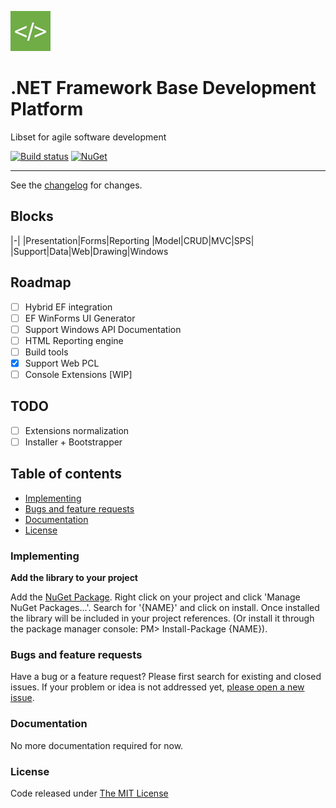 ![logo](https://raw.githubusercontent.com/ennerperez/platform/master/.editoricon.png)

# .NET Framework Base Development Platform

Libset for agile software development

[![Build status](https://ci.appveyor.com/api/projects/status/947d3r6vguorvwnt?svg=true)](https://ci.appveyor.com/project/ennerperez/platform)
[![NuGet](http://img.shields.io/nuget/v/Platform.Support.Core.svg)](https://www.nuget.org/packages/Platform.Support.Core/)

---------------------------------------

See the [changelog](CHANGELOG.md) for changes.

## Blocks

|-|
|Presentation|Forms|Reporting
|Model|CRUD|MVC|SPS|
|Support|Data|Web|Drawing|Windows

## Roadmap
- [ ] Hybrid EF integration
- [ ] EF WinForms UI Generator
- [ ] Support Windows API Documentation
- [ ] HTML Reporting engine
- [ ] Build tools
- [x] Support Web PCL
- [ ] Console Extensions [WIP]

## TODO
- [ ] Extensions normalization
- [ ] Installer + Bootstrapper

## Table of contents

* [Implementing](#implementing)
* [Bugs and feature requests](#bugs-and-feature-requests)
* [Documentation](#documentation)
* [License](#license)

### Implementing

**Add the library to your project**

Add the [NuGet Package](https://www.nuget.org/packages/{NAME}/). Right click on your project and click 'Manage NuGet Packages...'. Search for '{NAME}' and click on install. Once installed the library will be included in your project references. (Or install it through the package manager console: PM> Install-Package {NAME}).

### Bugs and feature requests

Have a bug or a feature request? Please first search for existing and closed issues. If your problem or idea is not addressed yet, [please open a new issue](https://github.com/{OWNER}/{NAME}/issues/new).

### Documentation

No more documentation required for now.

### License

Code released under [The MIT License](LICENSE)
